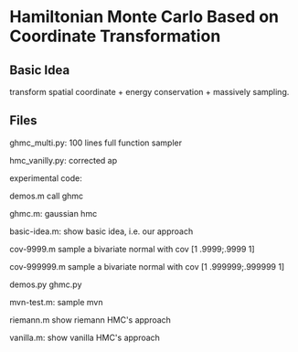 # Hamiltonian Monte Carlo Based on Coordinate Transformation

## Basic Idea

transform spatial coordinate + energy conservation + massively sampling.

## Files

ghmc_multi.py:  100 lines full function sampler

hmc_vanilly.py: corrected ap

experimental code:

demos.m
call ghmc

ghmc.m:
gaussian hmc

basic-idea.m:
show basic idea, i.e. our approach

cov-9999.m
sample a bivariate normal with cov [1 .9999;.9999 1]

cov-999999.m
sample a bivariate normal with cov [1 .999999;.999999 1]

demos.py
ghmc.py


mvn-test.m:
sample mvn

riemann.m
show riemann HMC's approach

vanilla.m:
show vanilla HMC's approach
